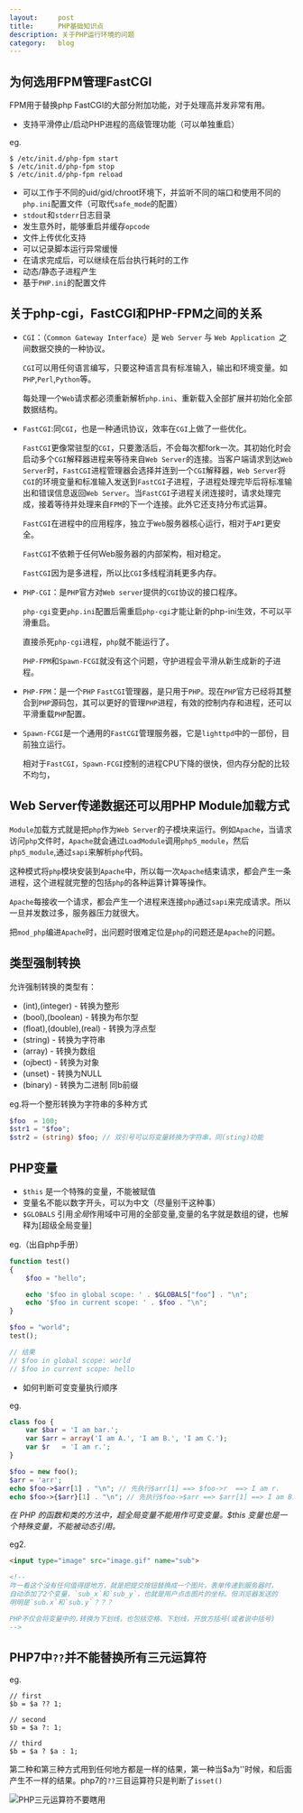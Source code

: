 ```yaml
---
layout:     post
title:      PHP基础知识点
description: 关于PHP运行环境的问题
category:   blog
---
```


## 为何选用FPM管理FastCGI

FPM用于替换php FastCGI的大部分附加功能，对于处理高并发非常有用。

- 支持平滑停止/启动PHP进程的高级管理功能（可以单独重启）

eg.

```shell
$ /etc/init.d/php-fpm start
$ /etc/init.d/php-fpm stop
$ /etc/init.d/php-fpm reload
```

- 可以工作于不同的uid/gid/chroot环境下，并监听不同的端口和使用不同的`php.ini`配置文件（可取代`safe_mode`的配置）
- `stdout`和`stderr`日志目录
- 发生意外时，能够重启并缓存`opcode`
- 文件上传优化支持
- 可以记录脚本运行异常缓慢
- 在请求完成后，可以继续在后台执行耗时的工作
- 动态/静态子进程产生
- 基于`PHP.ini`的配置文件

## 关于php-cgi，FastCGI和PHP-FPM之间的关系

- `CGI`：（`Common Gateway Interface`）是 `Web Server` 与 `Web Application `之间数据交换的一种协议。

    `CGI`可以用任何语言编写，只要这种语言具有标准输入，输出和环境变量。如`PHP`,`Perl`,`Python`等。

    每处理一个`Web`请求都必须重新解析`php.ini`、重新载入全部扩展并初始化全部数据结构。

- `FastCGI`:同`CGI`，也是一种通讯协议，效率在`CGI`上做了一些优化。

    `FastCGI`更像常驻型的`CGI`，只要激活后，不会每次都fork一次。其初始化时会启动多个`CGI`解释器进程来等待来自`Web Server`的连接。当客户端请求到达`Web Server`时，`FastCGI`进程管理器会选择并连到一个`CGI`解释器，`Web Server`将`CGI`的环境变量和标准输入发送到`FastCGI`子进程，子进程处理完毕后将标准输出和错误信息返回`Web Server`。当`FastCGI`子进程关闭连接时，请求处理完成，接着等待并处理来自`FPM`的下一个连接。此外它还支持分布式运算。

    `FastCGI`在进程中的应用程序，独立于`Web`服务器核心运行，相对于`API`更安全。

    `FastCGI`不依赖于任何Web服务器的内部架构，相对稳定。

    `FastCGI`因为是多进程，所以比`CGI`多线程消耗更多内存。

- `PHP-CGI`：是`PHP`官方对`Web server`提供的`CGI`协议的接口程序。

    `php-cgi`变更`php.ini`配置后需重启`php-cgi`才能让新的php-ini生效，不可以平滑重启。

    直接杀死`php-cgi`进程，`php`就不能运行了。

    `PHP-FPM`和`Spawn-FCGI`就没有这个问题，守护进程会平滑从新生成新的子进程。

- `PHP-FPM`：是一个`PHP` `FastCGI`管理器，是只用于`PHP`。现在`PHP`官方已经将其整合到`PHP`源码包，其可以更好的管理`PHP`进程，有效的控制内存和进程，还可以平滑重载`PHP`配置。

- `Spawn-FCGI`是一个通用的`FastCGI`管理服务器，它是`lighttpd`中的一部份，目前独立运行。

    相对于`FastCGI`，`Spawn-FCGI`控制的进程CPU下降的很快，但内存分配的比较不均匀，


## Web Server传递数据还可以用PHP Module加载方式

`Module`加载方式就是把`php`作为`Web Server`的子模块来运行。例如`Apache`，当请求访问`php`文件时，`Apache`就会通过`LoadModule`调用`php5_module`，然后`php5_module`,通过`sapi`来解析`php`代码。

这种模式将`php`模块安装到`Apache`中，所以每一次`Apache`结束请求，都会产生一条进程，这个进程就完整的包括`php`的各种运算计算等操作。

`Apache`每接收一个请求，都会产生一个进程来连接`php`通过`sapi`来完成请求。所以一旦并发数过多，服务器压力就很大。

把`mod_php`编进`Apache`时，出问题时很难定位是`php`的问题还是`Apache`的问题。

## 类型强制转换

允许强制转换的类型有：

- (int),(integer) - 转换为整形
- (bool),(boolean) - 转换为布尔型
- (float),(double),(real) - 转换为浮点型
- (string) - 转换为字符串
- (array) - 转换为数组
- (ojbect) - 转换为对象
- (unset) - 转换为NULL
- (binary) - 转换为二进制 同b前缀

eg.将一个整形转换为字符串的多种方式

```php
$foo  = 100;
$str1 = "$foo";
$str2 = (string) $foo; // 双引号可以将变量转换为字符串，同(sting)功能
```

## PHP变量

- `$this` 是一个特殊的变量，不能被赋值
- 变量名不能以数字开头，可以为中文（尽量别干这种事）
- `$GLOBALS`  引用*全局*作用域中可用的全部变量,变量的名字就是数组的键，也解释为[超级全局变量]

eg.（出自php手册）

```php
function test()
{
    $foo = "hello";

    echo '$foo in global scope: ' . $GLOBALS["foo"] . "\n";
    echo '$foo in current scope: ' . $foo . "\n";
}

$foo = "world";
test();

// 结果
// $foo in global scope: world
// $foo in current scope: hello
```

- 如何判断可变变量执行顺序

eg.

```php
class foo {
    var $bar = 'I am bar.';
    var $arr = array('I am A.', 'I am B.', 'I am C.');
    var $r   = 'I am r.';
}

$foo = new foo();
$arr = 'arr';
echo $foo->$arr[1] . "\n"; // 先执行$arr[1] ==> $foo->r  ==> I am r.
echo $foo->{$arr}[1] . "\n"; // 先执行$foo->$arr ==> $arr[1] ==> I am B.
```

*在 PHP 的函数和类的方法中，超全局变量不能用作可变变量。$this 变量也是一个特殊变量，不能被动态引用。*

eg2.

```html
<input type="image" src="image.gif" name="sub">

<!--
咋一看这个没有任何值得提地方，就是把提交按钮替换成一个图片，表单传递到服务器时，
自动添加了2个变量，`sub_x`和`sub_y`，也就是用户点击图片的坐标。但浏览器发送的
明明是`sub.x`和`sub.y`？？？

PHP不仅会将变量中的.转换为下划线，也包括空格、下划线，开放方括号(或者说中括号)
-->
```

## PHP7中`??`并不能替换所有三元运算符

eg.

```
// first
$b = $a ?? 1;

// second
$b = $a ?: 1;

// third
$b = $a ? $a : 1;
```

第二种和第三种方式用到任何地方都是一样的结果，第一种当$a为''时候，和后面产生不一样的结果。php7的`??`三目运算符只是判断了`isset()`

![PHP三元运算符不要瞎用](http://7xttyt.com1.z0.glb.clouddn.com/PHP7三目运算符.png-github.blog)
